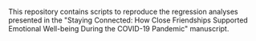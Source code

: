 This repository contains scripts to reproduce the regression analyses presented in the "Staying Connected: How Close Friendships Supported Emotional Well-being During the COVID-19 Pandemic" manuscript.
